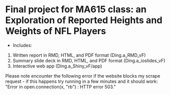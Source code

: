 # Final project for MA615 class: an Exploration of Reported Heights and Weights of NFL Players
- Includes: 
1) Written report in RMD, HTML, and PDF format (Ding.a_RMD_vF)
2) Summary slide deck in RMD, HTML, and PDF format (Ding.a_ioslides_vF)
3) Interactive web app (Ding.a_Shiny_vF/app)

Please note encounter the following error if the website blocks my scrape request - if this happens try running in a few minutes and it should work: "Error in open.connection(x, "rb") : HTTP error 503."
